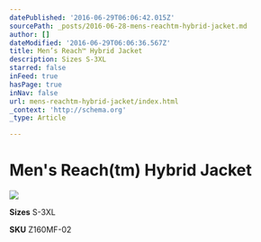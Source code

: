```yaml
---
datePublished: '2016-06-29T06:06:42.015Z'
sourcePath: _posts/2016-06-28-mens-reachtm-hybrid-jacket.md
author: []
dateModified: '2016-06-29T06:06:36.567Z'
title: Men’s Reach™ Hybrid Jacket
description: Sizes S-3XL
starred: false
inFeed: true
hasPage: true
inNav: false
url: mens-reachtm-hybrid-jacket/index.html
_context: 'http://schema.org'
_type: Article

---
```

# **Men's Reach(tm) Hybrid Jacket**
![](https://the-grid-user-content.s3-us-west-2.amazonaws.com/3b10b585-a224-4c54-9839-13214de79acb.jpg)

**Sizes** S-3XL

**SKU** Z160MF-02